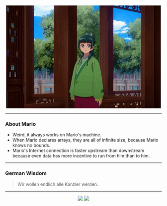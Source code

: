 <p align="center">
  <img src="assets/maomao.gif" />
</p>

---

### About Mario
- Weird, it always works on Mario's machine.
- When Mario declares arrays, they are all of infinite size, because Mario knows no bounds.
- Mario's Internet connection is faster upstream than downstream because even data has more incentive to run from him than to him.

---

### German Wisdom
> Wir wollen endlich alle Kanzler werden.

---

<p align="center">
  <a>
    <img height="180em" src="https://github-readme-stats-eight-theta.vercel.app/api?username=Torfkopp&show_icons=true&theme=dark&include_all_commits=true&count_private=true"/>
  </a>
  <a href="https://github.com/Torfkopp?tab=repositories">
    <img height="180em" src="https://github-readme-stats-eight-theta.vercel.app/api/top-langs/?username=torfkopp&layout=compact&theme=dark&langs_count=8&hide=java"/>
  </a>
</p>
